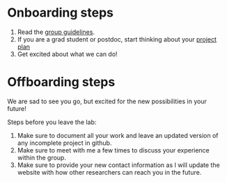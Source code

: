 # Onboarding steps

1. Read the [group guidelines](https://github.com/UWGeoD/group_dynamics/blob/main/group-guidelines.md).
2. If you are a grad student or postdoc, start thinking about your [project plan](https://github.com/UWGeoD/group_dynamics/blob/main/project-plan.md)
3. Get excited about what we can do! 


# Offboarding steps

We are sad to see you go, but excited for the new possibilities in your future!

Steps before you leave the lab:

1. Make sure to document all your work and leave an updated version of any incomplete project in github.
2. Make sure to meet with me a few times to discuss your experience within the group.
3. Make sure to provide your new contact information as I will update the website with how other researchers can reach you in the future. 
